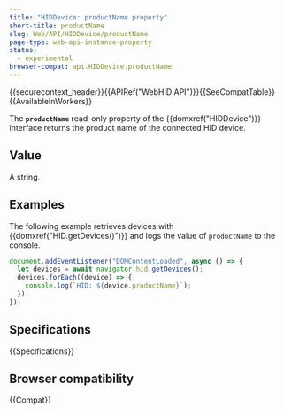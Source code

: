 ```yaml
---
title: "HIDDevice: productName property"
short-title: productName
slug: Web/API/HIDDevice/productName
page-type: web-api-instance-property
status:
  - experimental
browser-compat: api.HIDDevice.productName
---
```


{{securecontext_header}}{{APIRef("WebHID API")}}{{SeeCompatTable}}{{AvailableInWorkers}}

The **`productName`** read-only property of the {{domxref("HIDDevice")}} interface returns the product name of the connected HID device.

## Value

A string.

## Examples

The following example retrieves devices with {{domxref("HID.getDevices()")}} and logs the value of `productName` to the console.

```js
document.addEventListener("DOMContentLoaded", async () => {
  let devices = await navigator.hid.getDevices();
  devices.forEach((device) => {
    console.log(`HID: ${device.productName}`);
  });
});
```

## Specifications

{{Specifications}}

## Browser compatibility

{{Compat}}
